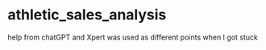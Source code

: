 # athletic_sales_analysis

help from chatGPT and Xpert was used as different points when I got stuck
